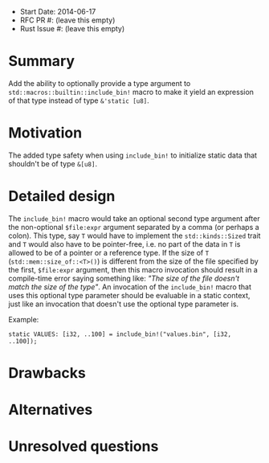 - Start Date: 2014-06-17
- RFC PR #: (leave this empty)
- Rust Issue #: (leave this empty)

# Summary

Add the ability to optionally provide a type argument to `std::macros::builtin::include_bin!` macro to make it yield an expression of that type instead of type `&'static [u8]`.

# Motivation

The added type safety when using `include_bin!` to initialize static data that shouldn't be of type `&[u8]`.

# Detailed design

The `include_bin!` macro would take an optional second type argument after the non-optional `$file:expr` argument separated by a comma (or perhaps a colon). This type, say `T` would have to implement the `std::kinds::Sized` trait and `T` would also have to be pointer-free, i.e. no part of the data in `T` is allowed to be of a pointer or a reference type. If the size of `T` (`std::mem::size_of::<T>()`) is different from the size of the file specified by the first, `$file:expr` argument, then this macro invocation should result in a compile-time error saying something like: _"The size of the file doesn't match the size of the type"_. An invocation of the `include_bin!` macro that uses this optional type parameter should be evaluable in a static context, just like an invocation that doesn't use the optional type parameter is.

Example:
```
static VALUES: [i32, ..100] = include_bin!("values.bin", [i32, ..100]);
```

# Drawbacks

# Alternatives

# Unresolved questions
